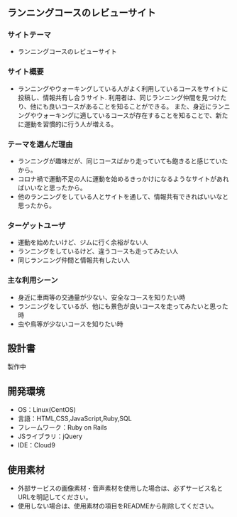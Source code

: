 # <Runway>

## ランニングコースのレビューサイト
### サイトテーマ
- ランニングコースのレビューサイト
### サイト概要
- ランニングやウォーキングしている人がよく利用しているコースをサイトに投稿し、情報共有し合うサイト. 利用者は、同じランニング仲間を見つけたり、他にも良いコースがあることを知ることができる。  また、身近にランニングやウォーキングに適しているコースが存在することを知ることで、新たに運動を習慣的に行う人が増える。
### テーマを選んだ理由
- ランニングが趣味だが、同じコースばかり走っていても飽きると感じていたから。
- コロナ禍で運動不足の人に運動を始めるきっかけになるようなサイトがあればいいなと思ったから。
- 他のランニングをしている人とサイトを通して、情報共有できればいいなと思ったから。
### ターゲットユーザ
- 運動を始めたいけど、ジムに行く余裕がない人
- ランニングをしているけど、違うコースも走ってみたい人
- 同じランニング仲間と情報共有したい人
### 主な利用シーン
- 身近に車両等の交通量が少ない、安全なコースを知りたい時
- ランニングをしているが、他にも景色が良いコースを走ってみたいと思った時
- 虫や鳥等が少ないコースを知りたい時
## 設計書
製作中

## 開発環境
- OS：Linux(CentOS)
- 言語：HTML,CSS,JavaScript,Ruby,SQL
- フレームワーク：Ruby on Rails
- JSライブラリ：jQuery
- IDE：Cloud9

## 使用素材
- 外部サービスの画像素材・音声素材を使用した場合は、必ずサービス名とURLを明記してください。
- 使用しない場合は、使用素材の項目をREADMEから削除してください。
